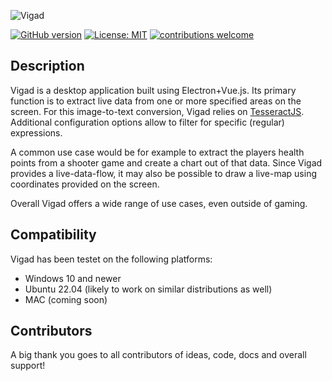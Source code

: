 ![Vigad](https://user-images.githubusercontent.com/58397976/209412078-1a7f2dfc-3ce8-4a7c-9ad6-2ca19a4e764d.png)

[![GitHub version](https://badge.fury.io/gh/VisualGameData%2FVigad.svg)](https://github.com/VisualGameData/VIGAD)
[![License: MIT](https://img.shields.io/badge/License-MIT-yellow.svg)](https://github.com/VisualGameData/VIGAD/main/LICENSE)
[![contributions welcome](https://img.shields.io/badge/contributions-welcome-brightgreen.svg?style=flat)](https://github.com/VisualGameData/VIGAD/pulls)

## Description

Vigad is a desktop application built using Electron+Vue.js. Its primary function is to extract live data from one or more specified areas on the screen. For this image-to-text conversion, Vigad relies on [TesseractJS](https://tesseract.projectnaptha.com/). Additional configuration options allow to filter for specific (regular) expressions.

A common use case would be for example to extract the players health points from a shooter game and create a chart out of that data. Since Vigad provides a live-data-flow, it may also be possible to draw a live-map using coordinates provided on the screen.

Overall Vigad offers a wide range of use cases, even outside of gaming.

## Compatibility
Vigad has been testet on the following platforms:

- Windows 10 and newer
- Ubuntu 22.04 (likely to work on similar distributions as well)
- MAC (coming soon)

## Contributors
A big thank you goes to all contributors of ideas, code, docs and overall support!

